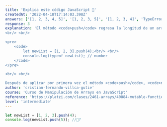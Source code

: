 ```yaml
---
title: 'Explica este código JavaScript 😬'
createdAt: '2022-04-18T17:14:03.398Z'
answers: ['[1, 2, 3, 4, 5]', '[1, 2, 3, 5]', '[1, 2, 3, 4]', 'TypeError: newList.push is not a function']
response: 3
explanation: 'El método <code>push</code> regresa la longitud de un arreglo y no el arreglo en si mismo, podemos ver este comportamiento si hacemos lo siguiente:
<br/> <br/> 

<pre>
    <code>
        let newList = [1, 2, 3].push(4);<br/> <br/> 
        console.log(typeof newList); // number
    </code>
</pre>

<br/> <br/> 

Después de aplicar por primera vez el método <code>push</code>, <code>newList</code> ahora ya no es un arreglo, sino un primitivo de tipo <code>number</code> entonces cuando intentamos aplicar <code>push</code> por segunda vez tratamos de implementar un método propio de los arreglos a una variable de tipo <code>number</code>, es justo aqui donde salta el error.'
author: 'cristian-fernando-villca-gutie'
course: 'Curso de Manipulación de Arrays en JavaScript'
reference: 'https://platzi.com/clases/2461-arrays/40884-mutable-functions/'
level: 'intermediate'
---
```

```javascript
let newList = [1, 2, 3].push(4);
console.log(newList.push(5)); //🤔?
```